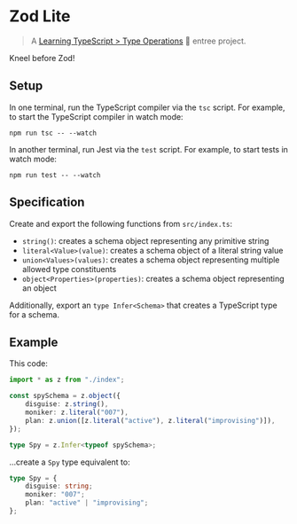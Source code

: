# Zod Lite

> A [Learning TypeScript > Type Operations](https://learning-typescript.com/type-operations) 🍲 entree project.

Kneel before Zod!

## Setup

In one terminal, run the TypeScript compiler via the `tsc` script.
For example, to start the TypeScript compiler in watch mode:

```shell
npm run tsc -- --watch
```

In another terminal, run Jest via the `test` script.
For example, to start tests in watch mode:

```shell
npm run test -- --watch
```

## Specification

Create and export the following functions from `src/index.ts`:

- `string()`: creates a schema object representing any primitive string
- `literal<Value>(value)`: creates a schema object of a literal string value
- `union<Values>(values)`: creates a schema object representing multiple allowed type constituents
- `object<Properties>(properties)`: creates a schema object representing an object

Additionally, export an `type Infer<Schema>` that creates a TypeScript type for a schema.

## Example

This code:

```ts
import * as z from "./index";

const spySchema = z.object({
	disguise: z.string(),
	moniker: z.literal("007"),
	plan: z.union([z.literal("active"), z.literal("improvising")]),
});

type Spy = z.Infer<typeof spySchema>;
```

...create a `Spy` type equivalent to:

```ts
type Spy = {
	disguise: string;
	moniker: "007";
	plan: "active" | "improvising";
};
```
